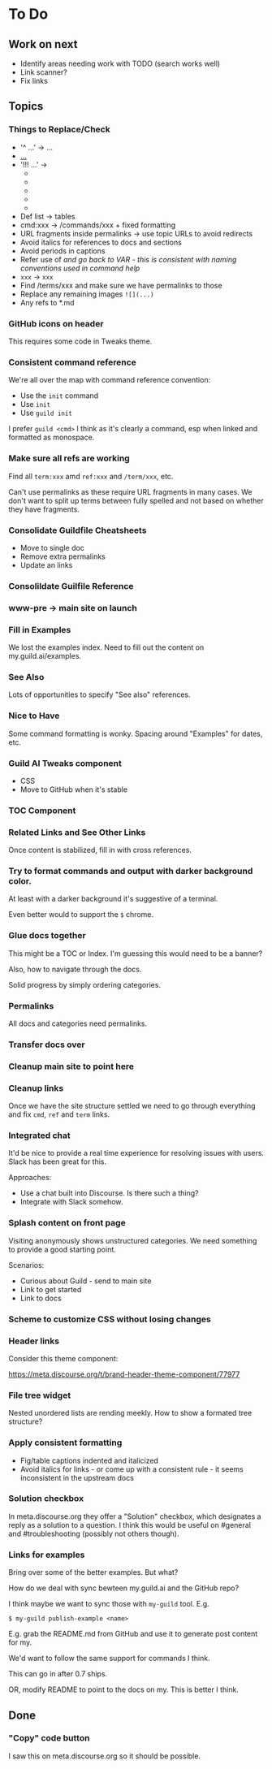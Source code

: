 # To Do

## Work on next

- Identify areas needing work with TODO (search works well)
- Link scanner?
- Fix links

## Topics

### Things to Replace/Check

- '^ ...' -> <span data-guild-class="caption">...</span>
- [...](xxx:yyy)
- '!!! ...' ->
    - <span data-guild-icon="info-circle" data-guild-class="callout info"></span>
    - <span data-guild-icon="info-circle" data-guild-class="callout note"></span>
    - <span data-guild-icon="check-circle" data-guild-class="callout tip"></span>
    - <span data-guild-icon="exclamation-circle" data-guild-class="callout important"></span>
    - <span data-guild-icon="thumbs-up" data-guild-class="callout highlight"></span>
- Def list -> tables
- cmd:xxx -> /commands/xxx + fixed formatting
- URL fragments inside permalinks -> use topic URLs to avoid redirects
- Avoid italics for references to docs and sections
- Avoid periods in captions
- Refer use of <var> and go back to VAR - this is consistent with
  naming conventions used in command help
- ``xxx`` -> `xxx`
- Find /terms/xxx and make sure we have permalinks to those
- Replace any remaining images `![](...)`
- Any refs to *.md

### GitHub icons on header

This requires some code in Tweaks theme.

### Consistent command reference

We're all over the map with command reference convention:

- Use the `init` command
- Use `init`
- Use `guild init`

I prefer `guild <cmd>` I think as it's clearly a command, esp when
linked and formatted as monospace.

### Make sure all refs are working

Find all `term:xxx` amd `ref:xxx` and `/term/xxx`, etc.

Can't use permalinks as these require URL fragments in many cases. We
don't want to split up terms between fully spelled and not based on
whether they have fragments.

### Consolidate Guildfile Cheatsheets

- Move to single doc
- Remove extra permalinks
- Update an links

### Consolildate Guilfile Reference
### www-pre -> main site on launch
### Fill in Examples

We lost the examples index. Need to fill out the content on my.guild.ai/examples.

### See Also

Lots of opportunities to specify "See also" references.

### Nice to Have

Some command formatting is wonky. Spacing around "Examples" for dates,
etc.

### Guild AI Tweaks component

- CSS
- Move to GitHub when it's stable

### TOC Component
### Related Links and See Other Links

Once content is stabilized, fill in with cross references.

### Try to format commands and output with darker background color.

At least with a darker background it's suggestive of a terminal.

Even better would to support the `$` chrome.

### Glue docs together

This might be a TOC or Index. I'm guessing this would need to be a
banner?

Also, how to navigate through the docs.

Solid progress by simply ordering categories.

### Permalinks

All docs and categories need permalinks.

### Transfer docs over
### Cleanup main site to point here
### Cleanup links

Once we have the site structure settled we need to go through
everything and fix `cmd`, `ref` and `term` links.

### Integrated chat

It'd be nice to provide a real time experience for resolving issues
with users. Slack has been great for this.

Approaches:

- Use a chat built into Discourse. Is there such a thing?
- Integrate with Slack somehow.

### Splash content on front page

Visiting anonymously shows unstructured categories. We need something
to provide a good starting point.

Scenarios:

- Curious about Guild - send to main site
- Link to get started
- Link to docs

### Scheme to customize CSS without losing changes
### Header links

Consider this theme component:

https://meta.discourse.org/t/brand-header-theme-component/77977

### File tree widget

Nested unordered lists are rending meekly. How to show a formated tree
structure?

### Apply consistent formatting

- Fig/table captions indented and italicized
- Avoid italics for links - or come up with a consistent rule - it
  seems inconsistent in the upstream docs

### Solution checkbox

In meta.discourse.org they offer a "Solution" checkbox, which
designates a reply as a solution to a question. I think this would be
useful on #general and #troubleshooting (possibly not others though).

### Links for examples

Bring over some of the better examples. But what?

How do we deal with sync bewteen my.guild.ai and the GitHub repo?

I think maybe we want to sync those with `my-guild` tool. E.g.

    $ my-guild publish-example <name>

E.g. grab the README.md from GitHub and use it to generate post
content for my.

We'd want to follow the same support for commands I think.

This can go in after 0.7 ships.

OR, modify README to point to the docs on my. This is better I think.


## Done

### "Copy" code button

I saw this on meta.discourse.org so it should be possible.
